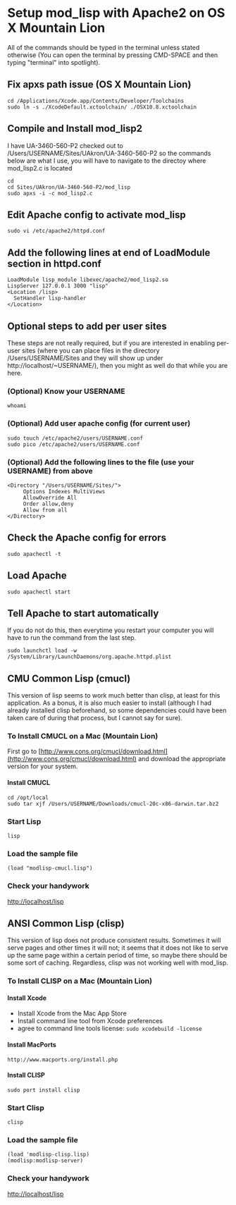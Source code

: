 # Setup mod_lisp with Apache2 on OS X Mountain Lion
All of the commands should be typed in the terminal unless stated otherwise (You can open the terminal by pressing CMD-SPACE and then typing "terminal" into spotlight).

## Fix apxs path issue (OS X Mountain Lion)

	cd /Applications/Xcode.app/Contents/Developer/Toolchains
	sudo ln -s ./XcodeDefault.xctoolchain/ ./OSX10.8.xctoolchain

## Compile and Install mod_lisp2
I have UA-3460-560-P2 checked out to /Users/USERNAME/Sites/UAkron/UA-3460-560-P2 so the commands below are what I use, you will have to navigate to the directoy where mod_lisp2.c is located

	cd
	cd Sites/UAkron/UA-3460-560-P2/mod_lisp
	sudo apxs -i -c mod_lisp2.c

## Edit Apache config to activate mod_lisp

	sudo vi /etc/apache2/httpd.conf

## Add the following lines at end of LoadModule section in httpd.conf

	LoadModule lisp_module libexec/apache2/mod_lisp2.so
	LispServer 127.0.0.1 3000 "lisp"
	<Location /lisp>
	  SetHandler lisp-handler
	</Location>



## Optional steps to add per user sites
These steps are not really required, but if you are interested in enabling per-user sites (where you can place files in the directory /Users/USERNAME/Sites and they will show up under http://localhost/~USERNAME/), then you might as well do that while you are here.

### (Optional) Know your USERNAME

	whoami

### (Optional) Add user apache config (for current user)

	sudo touch /etc/apache2/users/USERNAME.conf
	sudo pico /etc/apache2/users/USERNAME.conf

### (Optional) Add the following lines to the file (use your USERNAME) from above

	<Directory "/Users/USERNAME/Sites/">
	     Options Indexes MultiViews
	     AllowOverride All
	     Order allow,deny
	     Allow from all
	</Directory>



## Check the Apache config for errors

	sudo apachectl -t

## Load Apache

	sudo apachectl start

## Tell Apache to start automatically
If you do not do this, then everytime you restart your computer you will have to run the command from the last step.

	sudo launchctl load -w /System/Library/LaunchDaemons/org.apache.httpd.plist



## CMU Common Lisp (cmucl)
This version of lisp seems to work much better than clisp, at least for this application. As a bonus, it is also much easier to install (although I had already installed clisp beforehand, so some dependencies could have been taken care of during that process, but I cannot say for sure).

### To Install CMUCL on a Mac (Mountain Lion)
First go to [http://www.cons.org/cmucl/download.html](http://www.cons.org/cmucl/download.html) and download the appropriate version for your system.

#### Install CMUCL

	cd /opt/local
	sudo tar xjf /Users/USERNAME/Downloads/cmucl-20c-x86-darwin.tar.bz2

### Start Lisp

	lisp

### Load the sample file

	(load "modlisp-cmucl.lisp")

### Check your handywork
[http://localhost/lisp](http://localhost/lisp)



## ANSI Common Lisp (clisp)
This version of lisp does not produce consistent results. Sometimes it will serve pages and other times it will not; it seems that it does not like to serve up the same page within a certain period of time, so maybe there should be some sort of caching. Regardless, clisp was not working well with mod_lisp.

### To Install CLISP on a Mac (Mountain Lion)

#### Install Xcode
* Install Xcode from the Mac App Store
* Install command line tool from Xcode preferences
* agree to command line tools license: `sudo xcodebuild -license`

#### Install MacPorts

	http://www.macports.org/install.php

#### Install CLISP

	sudo port install clisp

### Start Clisp

	clisp

### Load the sample file

	(load 'modlisp-clisp.lisp)
	(modlisp:modlisp-server)

### Check your handywork
[http://localhost/lisp](http://localhost/lisp)